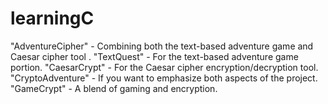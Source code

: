 # learningC
"AdventureCipher" - Combining both the text-based adventure game and Caesar cipher tool .  "TextQuest" - For the text-based adventure game portion.  "CaesarCrypt" - For the Caesar cipher encryption/decryption tool.  "CryptoAdventure" - If you want to emphasize both aspects of the project.  "GameCrypt" - A blend of gaming and encryption.
